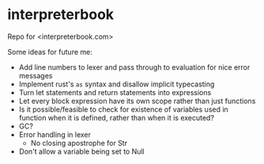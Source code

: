 # interpreterbook
Repo for <interpreterbook.com>

Some ideas for future me:
- Add line numbers to lexer and pass through to evaluation for nice error messages
- Implement rust's `as` syntax and disallow implicit typecasting
- Turn let statements and return statements into expressions
- Let every block expression have its own scope rather than just functions
- Is it possible/feasible to check for existence of variables used in function when it is defined, rather than when
it is executed?
- GC?
- Error handling in lexer
    - No closing apostrophe for Str
- Don't allow a variable being set to Null
